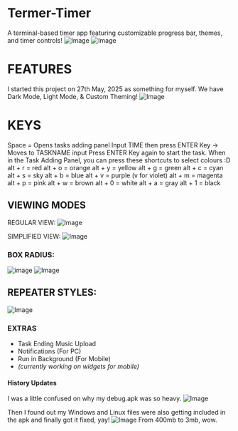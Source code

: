 # Termer-Timer
A terminal-based timer app featuring customizable progress bar, themes, and timer controls!
![Image](https://github.com/user-attachments/assets/424edca9-1385-471c-bc98-847d616d4d18)
![Image](https://github.com/user-attachments/assets/8c7a7dba-8d4b-4b62-bbb5-b1212493d904)

# FEATURES
I started this project on 27th May, 2025 as something for myself.
We have Dark Mode, Light Mode, & Custom Theming!
![Image](https://github.com/user-attachments/assets/184a16a7-4df8-474f-a198-7d3cab03ede2)

# KEYS
Space = Opens tasks adding panel
Input TIME then press ENTER Key -> Moves to TASKNAME input
Press ENTER Key again to start the task.
When in the Task Adding Panel, you can press these shortcuts to select colours :D
alt + r = red
alt + o = orange
alt + y = yellow
alt + g = green
alt + c = cyan
alt + s = sky
alt + b = blue
alt + v = purple (v for violet)
alt + m = magenta
alt + p = pink
alt + w = brown
alt + 0 = white
alt + a = gray
alt + 1 = black


## VIEWING MODES
REGULAR VIEW:
![Image](https://github.com/user-attachments/assets/e0353903-b2e8-4d3f-8fc4-f37edbbd0c9a)

SIMPLIFIED VIEW:
![Image](https://github.com/user-attachments/assets/5a94b4bc-d480-4ea9-99f2-165be2e02de2)

### BOX RADIUS:
![image](https://github.com/user-attachments/assets/f8a01e0f-ef28-4f58-b291-101c9f1b3828)
![Image](https://github.com/user-attachments/assets/675d6bac-9897-42a5-9b52-db61e7def1a7)

## REPEATER STYLES:
![Image](https://github.com/user-attachments/assets/ad83978c-07af-4fe9-88ea-bfd3ce4ca4df)

### EXTRAS
- Task Ending Music Upload
- Notifications (For PC)
- Run in Background (For Mobile)
- *(currently working on widgets for mobile)*

#### History Updates
I was a little confused on why my debug.apk was so heavy.
![Image](https://github.com/user-attachments/assets/d91ada09-9bfb-444a-81d8-e494c0fb6c30)

Then I found out my Windows and Linux files were also getting included in the apk and finally got it fixed, yay!
![Image](https://github.com/user-attachments/assets/6acb73f9-5416-4894-9b93-21a6a7e741ec)
From 400mb to 3mb, wow.
